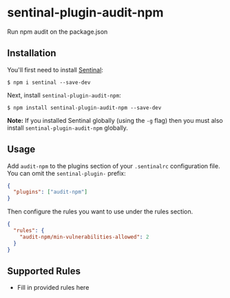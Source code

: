 # sentinal-plugin-audit-npm

Run npm audit on the package.json

## Installation

You'll first need to install [Sentinal](http://sentinal.org):

```
$ npm i sentinal --save-dev
```

Next, install `sentinal-plugin-audit-npm`:

```
$ npm install sentinal-plugin-audit-npm --save-dev
```

**Note:** If you installed Sentinal globally (using the `-g` flag) then you must also install `sentinal-plugin-audit-npm` globally.

## Usage

Add `audit-npm` to the plugins section of your `.sentinalrc` configuration file. You can omit the `sentinal-plugin-` prefix:

```json
{
  "plugins": ["audit-npm"]
}
```

Then configure the rules you want to use under the rules section.

```json
{
  "rules": {
    "audit-npm/min-vulnerabilities-allowed": 2
  }
}
```

## Supported Rules

- Fill in provided rules here

